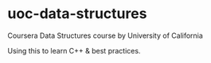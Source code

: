 # uoc-data-structures
Coursera Data Structures course by University of California

Using this to learn C++ & best practices.
